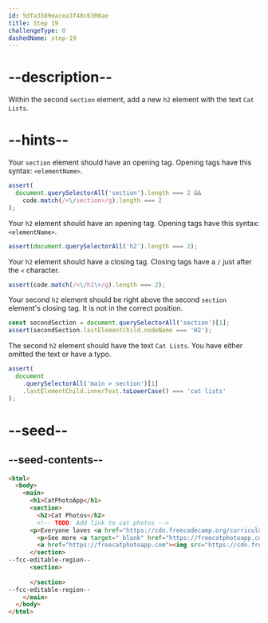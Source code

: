 ```yaml
---
id: 5dfa3589eacea3f48c6300ae
title: Step 19
challengeType: 0
dashedName: step-19
---
```


# --description--

Within the second `section` element, add a new `h2` element with the text `Cat Lists`.

# --hints--

Your `section` element should have an opening tag. Opening tags have this syntax: `<elementName>`.

```js
assert(
  document.querySelectorAll('section').length === 2 &&
    code.match(/<\/section>/g).length === 2
);
```

Your `h2` element should have an opening tag. Opening tags have this syntax: `<elementName>`.

```js
assert(document.querySelectorAll('h2').length === 2);
```

Your `h2` element should have a closing tag. Closing tags have a `/` just after the `<` character.

```js
assert(code.match(/<\/h2\>/g).length === 2);
```

Your second `h2` element should be right above the second `section` element's closing tag. It is not in the correct position.

```js
const secondSection = document.querySelectorAll('section')[1];
assert(secondSection.lastElementChild.nodeName === 'H2');
```

The second `h2` element should have the text `Cat Lists`. You have either omitted the text or have a typo.

```js
assert(
  document
    .querySelectorAll('main > section')[1]
    .lastElementChild.innerText.toLowerCase() === 'cat lists'
);
```

# --seed--

## --seed-contents--

```html
<html>
  <body>
    <main>
      <h1>CatPhotoApp</h1>
      <section>
        <h2>Cat Photos</h2>
        <!-- TODO: Add link to cat photos -->
      <p>Everyone loves <a href="https://cdn.freecodecamp.org/curriculum/css-photo-gallery/10.jpg">cute cats</a> online!</p>
        <p>See more <a target="_blank" href="https://freecatphotoapp.com">cat photos</a> in our gallery.</p>
        <a href="https://freecatphotoapp.com"><img src="https://cdn.freecodecamp.org/curriculum/cat-photo-app/relaxing-cat.jpg" alt="A cute orange cat lying on its back."></a>
      </section>
--fcc-editable-region--
      <section>
        
      </section>
--fcc-editable-region--
    </main>
  </body>
</html>
```

